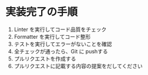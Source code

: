 # 実装完了の手順
1. Linter を実行してコード品質をチェック
2. Formatter を実行してコード整形
3. テストを実行してエラーがないことを確認
4. 全チェックが通ったら、Git に pushする
5. プルリクエストを作成する
6. プルリクエストに記載する内容の提案をだしてください
